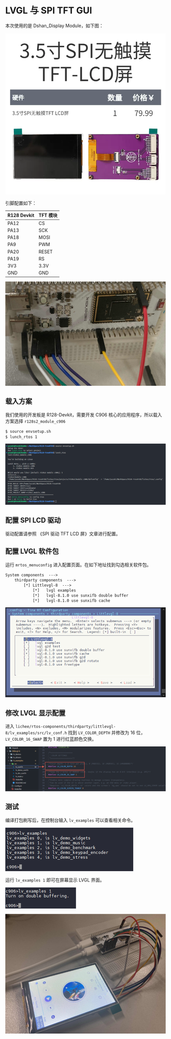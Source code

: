 # LVGL 与 SPI TFT GUI

本次使用的是 Dshan_Display Module，如下图：

![img](assets/post/lvgl_spi/O1CN01EnnPfh1adisHYyi4d_!!0-item_pic.jpg_Q75.jpg_.webp)

引脚配置如下：

| R128 Devkit | TFT 模块 |
| ----------- | -------- |
| PA12        | CS       |
| PA13        | SCK      |
| PA18        | MOSI     |
| PA9         | PWM      |
| PA20        | RESET    |
| PA19        | RS       |
| 3V3         | 3.3V     |
| GND         | GND      |

![image-20230825143934156](assets/post/lvgl_spi/image-20230825143934156.png)

## 载入方案

我们使用的开发板是 R128-Devkit，需要开发 C906 核心的应用程序，所以载入方案选择 `r128s2_module_c906`

```bash
$ source envsetup.sh 
$ lunch_rtos 1
```

![image-20230802110150203](assets/post/lvgl_spi/image-20230802110150203.png)

## 配置 SPI LCD 驱动

驱动配置请参照 《SPI 驱动 TFT LCD 屏》文章进行配置。

## 配置 LVGL 软件包

运行 `mrtos_menuconfig` 进入配置页面。在如下地址找到勾选相关软件包。

```
System components  --->
	thirdparty components  --->
		[*] Littlevgl-8  --->
			[*]   lvgl examples
			[*]   lvgl-8.1.0 use sunxifb double buffer
			[*]   lvgl-8.1.0 use sunxifb cache
```

![image-20230825153504625](assets/post/lvgl_spi/image-20230825153504625.png)

## 修改 LVGL 显示配置

进入 `lichee/rtos-components/thirdparty/littlevgl-8/lv_examples/src/lv_conf.h` 找到 `LV_COLOR_DEPTH` 并修改为 16 位，`LV_COLOR_16_SWAP` 置为 1 进行红蓝颜色交换。

![image-20230825153629754](assets/post/lvgl_spi/image-20230825153629754.png)

## 测试

编译打包刷写后，在控制台输入 `lv_examples`  可以查看相关命令。

![image-20230825153901829](assets/post/lvgl_spi/image-20230825153901829.png)

运行 `lv_examples 1` 即可在屏幕显示 LVGL 界面。

![image-20230825153927629](assets/post/lvgl_spi/image-20230825153927629.png)

![image-20230825154036301](assets/post/lvgl_spi/image-20230825154036301.png)
